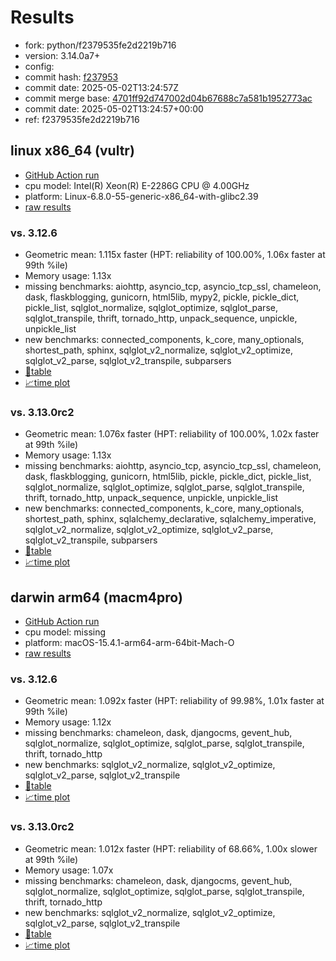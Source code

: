 # Results

- fork: python/f2379535fe2d2219b716
- version: 3.14.0a7+
- config: 
- commit hash: [f237953](https://github.com/python/cpython/commit/f237953)
- commit date: 2025-05-02T13:24:57Z
- commit merge base: [4701ff92d747002d04b67688c7a581b1952773ac](https://github.com/python/cpython/commit/4701ff92d747002d04b67688c7a581b1952773ac)
- commit date: 2025-05-02T13:24:57+00:00
- ref: f2379535fe2d2219b716

## linux x86_64 (vultr)

- [GitHub Action run](https://github.com/facebookexperimental/free-threading-benchmarking/actions/runs/14796977487)
- cpu model: Intel(R) Xeon(R) E-2286G CPU @ 4.00GHz
- platform: Linux-6.8.0-55-generic-x86_64-with-glibc2.39
- [raw results](bm-20250502-vultr-x86_64-python-f2379535fe2d2219b716-3.14.0a7%2B-f237953.json)

### vs. 3.12.6

- Geometric mean: 1.115x faster (HPT: reliability of 100.00%, 1.06x faster at 99th %ile)
- Memory usage: 1.13x
- missing benchmarks: aiohttp, asyncio_tcp, asyncio_tcp_ssl, chameleon, dask, flaskblogging, gunicorn, html5lib, mypy2, pickle, pickle_dict, pickle_list, sqlglot_normalize, sqlglot_optimize, sqlglot_parse, sqlglot_transpile, thrift, tornado_http, unpack_sequence, unpickle, unpickle_list
- new benchmarks: connected_components, k_core, many_optionals, shortest_path, sphinx, sqlglot_v2_normalize, sqlglot_v2_optimize, sqlglot_v2_parse, sqlglot_v2_transpile, subparsers
- [📄table](bm-20250502-vultr-x86_64-python-f2379535fe2d2219b716-3.14.0a7%2B-f237953-vs-3.12.6.md)
- [📈time plot](bm-20250502-vultr-x86_64-python-f2379535fe2d2219b716-3.14.0a7%2B-f237953-vs-3.12.6.svg)

### vs. 3.13.0rc2

- Geometric mean: 1.076x faster (HPT: reliability of 100.00%, 1.02x faster at 99th %ile)
- Memory usage: 1.13x
- missing benchmarks: aiohttp, asyncio_tcp, asyncio_tcp_ssl, chameleon, dask, flaskblogging, gunicorn, html5lib, pickle, pickle_dict, pickle_list, sqlglot_normalize, sqlglot_optimize, sqlglot_parse, sqlglot_transpile, thrift, tornado_http, unpack_sequence, unpickle, unpickle_list
- new benchmarks: connected_components, k_core, many_optionals, shortest_path, sphinx, sqlalchemy_declarative, sqlalchemy_imperative, sqlglot_v2_normalize, sqlglot_v2_optimize, sqlglot_v2_parse, sqlglot_v2_transpile, subparsers
- [📄table](bm-20250502-vultr-x86_64-python-f2379535fe2d2219b716-3.14.0a7%2B-f237953-vs-3.13.0rc2.md)
- [📈time plot](bm-20250502-vultr-x86_64-python-f2379535fe2d2219b716-3.14.0a7%2B-f237953-vs-3.13.0rc2.svg)

## darwin arm64 (macm4pro)

- [GitHub Action run](https://github.com/facebookexperimental/free-threading-benchmarking/actions/runs/14796977487)
- cpu model: missing
- platform: macOS-15.4.1-arm64-arm-64bit-Mach-O
- [raw results](bm-20250502-macm4pro-arm64-python-f2379535fe2d2219b716-3.14.0a7%2B-f237953.json)

### vs. 3.12.6

- Geometric mean: 1.092x faster (HPT: reliability of 99.98%, 1.01x faster at 99th %ile)
- Memory usage: 1.12x
- missing benchmarks: chameleon, dask, djangocms, gevent_hub, sqlglot_normalize, sqlglot_optimize, sqlglot_parse, sqlglot_transpile, thrift, tornado_http
- new benchmarks: sqlglot_v2_normalize, sqlglot_v2_optimize, sqlglot_v2_parse, sqlglot_v2_transpile
- [📄table](bm-20250502-macm4pro-arm64-python-f2379535fe2d2219b716-3.14.0a7%2B-f237953-vs-3.12.6.md)
- [📈time plot](bm-20250502-macm4pro-arm64-python-f2379535fe2d2219b716-3.14.0a7%2B-f237953-vs-3.12.6.svg)

### vs. 3.13.0rc2

- Geometric mean: 1.012x faster (HPT: reliability of 68.66%, 1.00x slower at 99th %ile)
- Memory usage: 1.07x
- missing benchmarks: chameleon, dask, djangocms, gevent_hub, sqlglot_normalize, sqlglot_optimize, sqlglot_parse, sqlglot_transpile, thrift, tornado_http
- new benchmarks: sqlglot_v2_normalize, sqlglot_v2_optimize, sqlglot_v2_parse, sqlglot_v2_transpile
- [📄table](bm-20250502-macm4pro-arm64-python-f2379535fe2d2219b716-3.14.0a7%2B-f237953-vs-3.13.0rc2.md)
- [📈time plot](bm-20250502-macm4pro-arm64-python-f2379535fe2d2219b716-3.14.0a7%2B-f237953-vs-3.13.0rc2.svg)

